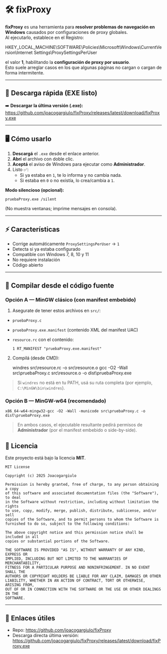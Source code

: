 # 🛠️ fixProxy

**fixProxy** es una herramienta para **resolver problemas de navegación en Windows** causados por configuraciones de proxy globales.  
Al ejecutarlo, establece en el Registro:

HKEY_LOCAL_MACHINE\SOFTWARE\Policies\Microsoft\Windows\CurrentVersion\Internet Settings\ProxySettingsPerUser

el valor **1**, habilitando la **configuración de proxy por usuario**.  
Esto suele arreglar casos en los que algunas páginas no cargan o cargan de forma intermitente.

---

## 🚀 Descarga rápida (EXE listo)

➡️ **Descargar la última versión (.exe):**  
https://github.com/joacogargiulo/fixProxy/releases/latest/download/fixProxy.exe


---

## 🖥️ Cómo usarlo

1. **Descargá** el `.exe` desde el enlace anterior.
2. **Abrí** el archivo con doble clic.
3. **Aceptá** el aviso de Windows para ejecutar como **Administrador**.
4. Listo ✅:
   - Si ya estaba en `1`, te lo informa y no cambia nada.
   - Si estaba en `0` o no existía, lo crea/cambia a `1`.

**Modo silencioso (opcional):**

    pruebaProxy.exe /silent

(No muestra ventanas; imprime mensajes en consola).

---

## ⚡ Características

- Corrige automáticamente `ProxySettingsPerUser` → `1`
- Detecta si ya estaba configurado
- Compatible con Windows 7, 8, 10 y 11
- No requiere instalación
- Código abierto

---

## 🔧 Compilar desde el código fuente

### Opción A — MinGW clásico (con manifest embebido)

1) Asegurate de tener estos archivos en `src/`:
- `pruebaProxy.c`
- `pruebaProxy.exe.manifest` (contenido XML del manifest UAC)
- `resource.rc` con el contenido:
  
      1 RT_MANIFEST "pruebaProxy.exe.manifest"

2) Compilá (desde CMD):

    windres src\resource.rc -o src\resource.o
    gcc -O2 -Wall src\pruebaProxy.c src\resource.o -o dist\pruebaProxy.exe

> Si `windres` no está en tu PATH, usá su ruta completa (por ejemplo, `C:\MinGW\bin\windres`).

### Opción B — MinGW-w64 (recomendado)

    x86_64-w64-mingw32-gcc -O2 -Wall -municode src\pruebaProxy.c -o dist\pruebaProxy.exe

> En ambos casos, el ejecutable resultante pedirá permisos de **Administrador** (por el manifest embebido o side-by-side).

## 📄 Licencia

Este proyecto está bajo la licencia **MIT**.

    MIT License

    Copyright (c) 2025 Joacogargiulo

    Permission is hereby granted, free of charge, to any person obtaining a copy
    of this software and associated documentation files (the "Software"), to deal
    in the Software without restriction, including without limitation the rights
    to use, copy, modify, merge, publish, distribute, sublicense, and/or sell
    copies of the Software, and to permit persons to whom the Software is
    furnished to do so, subject to the following conditions:

    The above copyright notice and this permission notice shall be included in all
    copies or substantial portions of the Software.

    THE SOFTWARE IS PROVIDED "AS IS", WITHOUT WARRANTY OF ANY KIND, EXPRESS OR
    IMPLIED, INCLUDING BUT NOT LIMITED TO THE WARRANTIES OF MERCHANTABILITY,
    FITNESS FOR A PARTICULAR PURPOSE AND NONINFRINGEMENT. IN NO EVENT SHALL THE
    AUTHORS OR COPYRIGHT HOLDERS BE LIABLE FOR ANY CLAIM, DAMAGES OR OTHER
    LIABILITY, WHETHER IN AN ACTION OF CONTRACT, TORT OR OTHERWISE, ARISING FROM,
    OUT OF OR IN CONNECTION WITH THE SOFTWARE OR THE USE OR OTHER DEALINGS IN THE
    SOFTWARE.

---

## 🔗 Enlaces útiles

- Repo: https://github.com/joacogargiulo/fixProxy
- Descarga directa última versión:  
  https://github.com/joacogargiulo/fixProxy/releases/latest/download/fixProxy.exe
